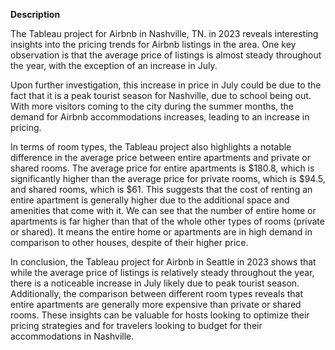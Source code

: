 **Description**

The Tableau project for Airbnb in Nashville, TN.  in 2023 reveals interesting insights into the pricing trends for Airbnb listings in the area. One key observation is that the average price of listings is almost steady throughout the year, with the exception of an increase in July.

Upon further investigation, this increase in price in July could be due to the fact that it is a peak tourist season for Nashville, due to school being out. With more visitors coming to the city during the summer months, the demand for Airbnb accommodations increases, leading to an increase in pricing.

In terms of room types, the Tableau project also highlights a notable difference in the average price between entire apartments and private or shared rooms. The average price for entire apartments is $180.8, which is significantly higher than the average price for private rooms, which is $94.5, and shared rooms, which is $61.
This suggests that the cost of renting an entire apartment is generally higher due to the additional space and amenities that come with it. We can see that the number of entire home or apartments is far higher than that of the whole other types of rooms (private or shared). It means the entire home or apartments are in high demand in comparison to other houses, despite of their higher price.

In conclusion, the Tableau project for Airbnb in Seattle in 2023 shows that while the average price of listings is relatively steady throughout the year, there is a noticeable increase in July likely due to peak tourist season. Additionally, the comparison between different room types reveals that entire apartments are generally more expensive than private or shared rooms. These insights can be valuable for hosts looking to optimize their pricing strategies and for travelers looking to budget for their accommodations in Nashville.
